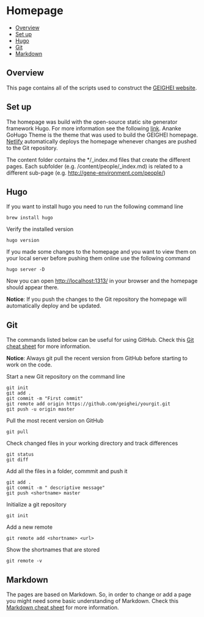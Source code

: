 # Homepage <!-- omit in toc -->

- [Overview](#overview)
- [Set up](#set-up)
- [Hugo](#hugo)
- [Git](#git)
- [Markdown](#markdown)

## Overview
This page contains all of the scripts used to construct the [GEIGHEI website](http://gene-environment.com/).


## Set up
The homepage was build with the open-source static site generator framework Hugo. For more information see the following [link](https://gohugo.io). Ananke GoHugo Theme is the theme that was used to build the GEIGHEI homepage. [Netlify](https://www.netlify.com) automatically deploys the homepage whenever changes are pushed to the Git repository.

The content folder contains the */_index.md files that create the different pages. Each subfolder (e.g. /content/people/_index.md) is related to a different sub-page (e.g. http://gene-environment.com/people/)


## Hugo
If you want to install hugo you need to run the following command line
~~~
brew install hugo
~~~

Verify the installed version
~~~
hugo version
~~~

If you made some changes to the homepage and you want to view them on your local server before pushing them online use the following command

~~~
hugo server -D
~~~

Now you can open [http://localhost:1313/](http://localhost:1313/) in your browser and the homepage should appear there.

**Notice**: If you push the changes to the Git repository the homepage will automatically deploy and be updated.


## Git
The commands listed below can be useful for using GitHub. Check this [Git cheat sheet](https://services.github.com/on-demand/downloads/github-git-cheat-sheet.pdf) for more information.

**Notice**: Always git pull the recent version from GitHub before starting to work on the code.

Start a new Git repository on the command line
~~~
git init
git add .
git commit -m "First commit"
git remote add origin https://github.com/geighei/yourgit.git
git push -u origin master
~~~

Pull the most recent version on GitHub
~~~
git pull
~~~

Check changed files in your working directory and track differences
~~~
git status
git diff
~~~

Add all the files in a folder, commmit and push it
~~~
git add .
git commit -m " descriptive message"
git push <shortname> master
~~~

Initialize a git repository
~~~
git init
~~~

Add a new remote
~~~
git remote add <shortname> <url>
~~~

Show the shortnames that are stored
~~~
git remote -v
~~~


## Markdown
The pages are based on Markdown. So, in order to change or add a page you might need some basic understanding of Markdown. Check this [Markdown cheat sheet](https://guides.github.com/pdfs/markdown-cheatsheet-online.pdf) for more information.